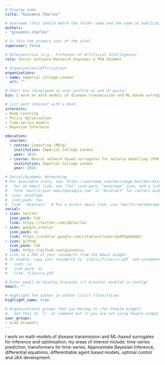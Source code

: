 ```yaml
---
# Display name
title: "Giovanni Charles"

# Username (this should match the folder name and the name on publications)
authors:
- "giovanni-charles"

# Is this the primary user of the site?
superuser: false

# Role/position (e.g., Professor of Artificial Intelligence)
role: Senior Software Research Engineer & PhD Student

# Organizations/Affiliations
organizations:
- name: Imperial College London
  url: ""

# Short bio (displayed in user profile at end of posts)
bio: I work on math models of disease transmission and ML-based surrogates for inference and optimisation.

# List each interest with a dash
interests:
- Deep Learning
- Policy Optimisation
- Time-series models
- Bayesian Inference

education:
  courses:
  - course: Computing (MEng)
    institution: Imperial College London
    year: 2014
  - course: Neural network based surrogates for malaria modelling (PhD)
    institution: Imperial College London
    year: 2024

# Social/Academic Networking
# For available icons, see: https://wowchemy.com/docs/page-builder/#icons
#   For an email link, use "fas" icon pack, "envelope" icon, and a link in the
#   form "mailto:your-email@example.com" or "#contact" for contact widget.
#- icon: envelope
#  icon_pack: fas
#  link: '#contact'  # For a direct email link, use "mailto:test@example.org".
social:
- icon: twitter
  icon_pack: fab
  link: https://twitter.com/GDCharles
- icon: google-scholar
  icon_pack: ai
  link: https://scholar.google.com/citations?user=3p4FRqUAAAAJ
- icon: github
  icon_pack: fab
  link: https://github.com/giovannic
# Link to a PDF of your resume/CV from the About widget.
# To enable, copy your resume/CV to `static/files/cv.pdf` and uncomment the lines below.
# - icon: cv
#   icon_pack: ai
#   link: files/cv.pdf

# Enter email to display Gravatar (if Gravatar enabled in Config)
email: ""

# Highlight the author in author lists? (true/false)
highlight_name: true

# Organizational groups that you belong to (for People widget)
#   Set this to `[]` or comment out if you are not using People widget.
user_groups:
- Grad Students
---
```


I work on math models of disease transmission and ML-based surrogates for
inference and optimisation, my areas of interest include: time-series
prediction, transformers for time-series, Approximate Bayesian Inference,
differential equations, differentiable agent based models, optimal control and
JAX development.
